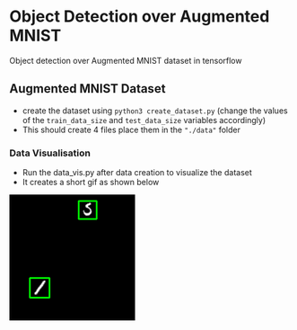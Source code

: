 # Object Detection over Augmented MNIST
Object detection over Augmented MNIST dataset in tensorflow

## Augmented MNIST Dataset
* create the dataset using ```python3 create_dataset.py``` (change the values of the ```train_data_size``` and ```test_data_size``` variables accordingly)
* This should create 4 files place them in the ```"./data"``` folder

### Data Visualisation
* Run the data_vis.py after data creation to visualize the dataset
* It creates a short gif as shown below

![Data gif](visdata.gif)

